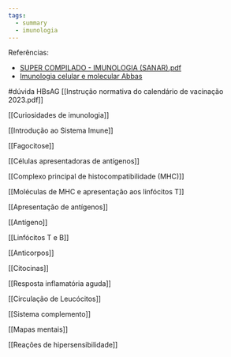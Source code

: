 ```yaml
---
tags:
  - summary
  - imunologia
---
```

Referências:
* [SUPER COMPILADO - IMUNOLOGIA (SANAR).pdf](https://1drv.ms/b/s!AtT1UeiE5rswhMwWxYAj-IJXHkAeow?e=r2IT6Z)
* [Imunologia celular e molecular Abbas](https://1drv.ms/b/s!AtT1UeiE5rswhM4e50sz8geYVkSuTA?e=7iK5oj)

#dúvida 
HBsAG [[Instrução normativa do calendário de vacinação 2023.pdf]]

[[Curiosidades de imunologia]]

[[Introdução ao Sistema Imune]]

[[Fagocitose]]

[[Células apresentadoras de antígenos]]

[[Complexo principal de histocompatibilidade (MHC)]]

[[Moléculas de MHC e apresentação aos linfócitos T]]

[[Apresentação de antígenos]]
 
[[Antígeno]]

[[Linfócitos T e B]]

[[Anticorpos]]

[[Citocinas]]

[[Resposta inflamatória aguda]]

[[Circulação de Leucócitos]]

[[Sistema complemento]]

[[Mapas mentais]]

[[Reações de hipersensibilidade]]

